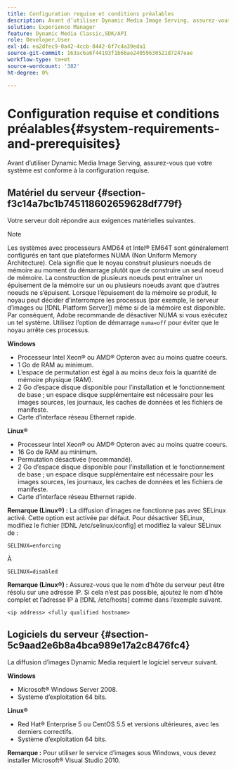 ```yaml
---
title: Configuration requise et conditions préalables
description: Avant d’utiliser Dynamic Media Image Serving, assurez-vous que votre système est conforme à la configuration requise.
solution: Experience Manager
feature: Dynamic Media Classic,SDK/API
role: Developer,User
exl-id: ea2dfec9-0a42-4ccb-8442-6f7c4a39eda1
source-git-commit: 163ac6a6f44193f1b66ae24059630521d7247eae
workflow-type: tm+mt
source-wordcount: '382'
ht-degree: 0%

---
```


# Configuration requise et conditions préalables{#system-requirements-and-prerequisites}

Avant d’utiliser Dynamic Media Image Serving, assurez-vous que votre système est conforme à la configuration requise.

## Matériel du serveur {#section-f3c14a7bc1b745118602659628df779f}

Votre serveur doit répondre aux exigences matérielles suivantes.

>[!NOTE]
>
>Les systèmes avec processeurs AMD64 et Intel® EM64T sont généralement configurés en tant que plateformes NUMA (Non Uniform Memory Architecture). Cela signifie que le noyau construit plusieurs noeuds de mémoire au moment du démarrage plutôt que de construire un seul noeud de mémoire. La construction de plusieurs noeuds peut entraîner un épuisement de la mémoire sur un ou plusieurs noeuds avant que d’autres noeuds ne s’épuisent. Lorsque l’épuisement de la mémoire se produit, le noyau peut décider d’interrompre les processus (par exemple, le serveur d’images ou [!DNL Platform Server]) même si de la mémoire est disponible. Par conséquent, Adobe recommande de désactiver NUMA si vous exécutez un tel système. Utilisez l’option de démarrage `numa=off` pour éviter que le noyau arrête ces processus.

**Windows**

* Processeur Intel Xeon® ou AMD® Opteron avec au moins quatre coeurs.
* 1 Go de RAM au minimum.
* L’espace de permutation est égal à au moins deux fois la quantité de mémoire physique (RAM).
* 2 Go d’espace disque disponible pour l’installation et le fonctionnement de base ; un espace disque supplémentaire est nécessaire pour les images sources, les journaux, les caches de données et les fichiers de manifeste.
* Carte d’interface réseau Ethernet rapide.

**Linux®**

* Processeur Intel Xeon® ou AMD® Opteron avec au moins quatre coeurs.
* 16 Go de RAM au minimum.
* Permutation désactivée (recommandé).
* 2 Go d’espace disque disponible pour l’installation et le fonctionnement de base ; un espace disque supplémentaire est nécessaire pour les images sources, les journaux, les caches de données et les fichiers de manifeste.
* Carte d’interface réseau Ethernet rapide.

**Remarque (Linux®) :** La diffusion d’images ne fonctionne pas avec SELinux activé. Cette option est activée par défaut. Pour désactiver SELinux, modifiez le fichier [!DNL /etc/selinux/config] et modifiez la valeur SELinux de :

`SELINUX=enforcing`

À

`SELINUX=disabled`

**Remarque (Linux®) :** Assurez-vous que le nom d’hôte du serveur peut être résolu sur une adresse IP. Si cela n’est pas possible, ajoutez le nom d’hôte complet et l’adresse IP à [!DNL /etc/hosts] comme dans l’exemple suivant.

`<ip address> <fully qualified hostname>`

## Logiciels du serveur {#section-5c9aad2e6b8a4bca989e17a2c8476fc4}

La diffusion d’images Dynamic Media requiert le logiciel serveur suivant.

**Windows**

* Microsoft® Windows Server 2008.
* Système d’exploitation 64 bits.

**Linux®**

* Red Hat® Enterprise 5 ou CentOS 5.5 et versions ultérieures, avec les derniers correctifs.
* Système d’exploitation 64 bits.

**Remarque :** Pour utiliser le service d’images sous Windows, vous devez installer Microsoft® Visual Studio 2010.
